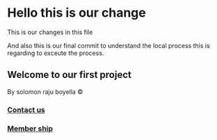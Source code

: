 # Hello this is our change

This is our changes in this file

And also this is our final commit to understand the local process this is regarding to exceute the process.

  ## Welcome to our first project
  By solomon raju boyella &copy;

### <a href="#">Contact us</a>
### <a href="#">Member ship</a>